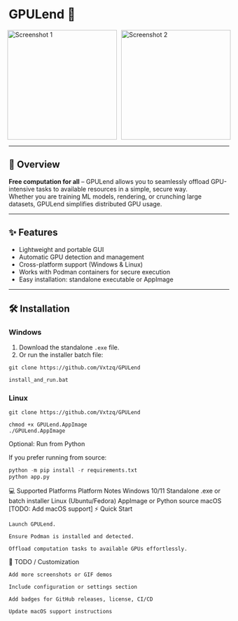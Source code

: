 # GPULend 🚀

<div style="display: flex; gap: 10px; justify-content: center; align-items: flex-start;">
  <img src="https://github.com/user-attachments/assets/f6740670-25af-4d6b-b901-50e6b0f8685a" 
       alt="Screenshot 1" width="250">
  <img src="https://github.com/user-attachments/assets/cd48c461-b910-4c32-a4ec-35b84c470f97" 
       alt="Screenshot 2" width="250">
</div>

---

## 🌟 Overview

**Free computation for all** – GPULend allows you to seamlessly offload GPU-intensive tasks to available resources in a simple, secure way.  
Whether you are training ML models, rendering, or crunching large datasets, GPULend simplifies distributed GPU usage.  

---

## ✨ Features

- Lightweight and portable GUI
- Automatic GPU detection and management
- Cross-platform support (Windows & Linux)
- Works with Podman containers for secure execution
- Easy installation: standalone executable or AppImage  

---

## 🛠 Installation

### Windows

1. Download the standalone `.exe` file.  
2. Or run the installer batch file:  

```
git clone https://github.com/Vxtzq/GPULend
```

```bat
install_and_run.bat
```
### Linux
```
git clone https://github.com/Vxtzq/GPULend
```

```
chmod +x GPULend.AppImage
./GPULend.AppImage
```

Optional: Run from Python

If you prefer running from source:
```python
python -m pip install -r requirements.txt
python app.py
```
💻 Supported Platforms
Platform	Notes
Windows 10/11	Standalone .exe or batch installer
Linux (Ubuntu/Fedora)	AppImage or Python source
macOS	[TODO: Add macOS support]
⚡ Quick Start

    Launch GPULend.

    Ensure Podman is installed and detected.

    Offload computation tasks to available GPUs effortlessly.

📝 TODO / Customization

    Add more screenshots or GIF demos

    Include configuration or settings section

    Add badges for GitHub releases, license, CI/CD

    Update macOS support instructions
